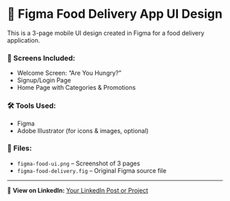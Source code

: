 # 🍔 Figma Food Delivery App UI Design

This is a 3-page mobile UI design created in Figma for a food delivery application.

### 📱 Screens Included:
- Welcome Screen: “Are You Hungry?”
- Signup/Login Page
- Home Page with Categories & Promotions

### 🛠️ Tools Used:
- Figma
- Adobe Illustrator (for icons & images, optional)

### 📁 Files:
- `figma-food-ui.png` – Screenshot of 3 pages
- `figma-food-delivery.fig` – Original Figma source file

---

📎 **View on LinkedIn:** [Your LinkedIn Post or Project](#)
